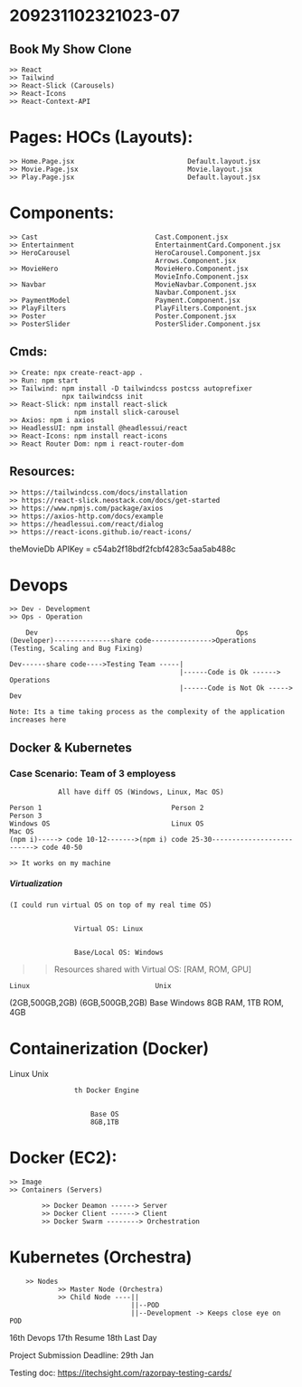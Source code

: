 # 209231102321023-07

## Book My Show Clone
    >> React
    >> Tailwind
    >> React-Slick (Carousels)
    >> React-Icons
    >> React-Context-API


#        Pages:                                 HOCs (Layouts):
    >> Home.Page.jsx                            Default.layout.jsx
    >> Movie.Page.jsx                           Movie.layout.jsx
    >> Play.Page.jsx                            Default.layout.jsx

# Components:
    >> Cast                             Cast.Component.jsx
    >> Entertainment                    EntertainmentCard.Component.jsx
    >> HeroCarousel                     HeroCarousel.Component.jsx
                                        Arrows.Component.jsx
    >> MovieHero                        MovieHero.Component.jsx
                                        MovieInfo.Component.jsx
    >> Navbar                           MovieNavbar.Component.jsx
                                        Navbar.Component.jsx
    >> PaymentModel                     Payment.Component.jsx             
    >> PlayFilters                      PlayFilters.Component.jsx
    >> Poster                           Poster.Component.jsx
    >> PosterSlider                     PosterSlider.Component.jsx
                                                                                   
## Cmds:
    >> Create: npx create-react-app .
    >> Run: npm start
    >> Tailwind: npm install -D tailwindcss postcss autoprefixer
                 npx tailwindcss init
    >> React-Slick: npm install react-slick   
                    npm install slick-carousel     
    >> Axios: npm i axios 
    >> HeadlessUI: npm install @headlessui/react
    >> React-Icons: npm install react-icons
    >> React Router Dom: npm i react-router-dom
                       





## Resources:
    >> https://tailwindcss.com/docs/installation
    >> https://react-slick.neostack.com/docs/get-started
    >> https://www.npmjs.com/package/axios
    >> https://axios-http.com/docs/example
    >> https://headlessui.com/react/dialog
    >> https://react-icons.github.io/react-icons/

theMovieDb APIKey = c54ab2f18bdf2fcbf4283c5aa5ab488c


# Devops
    >> Dev - Development
    >> Ops - Operation

        Dev                                                 Ops
    (Developer)--------------share code--------------->Operations (Testing, Scaling and Bug Fixing) 

    Dev------share code---->Testing Team -----|
                                              |------Code is Ok ------> Operations
                                              |------Code is Not Ok -----> Dev

    Note: Its a time taking process as the complexity of the application increases here   

## Docker & Kubernetes  


### Case Scenario: Team of 3 employess
                All have diff OS (Windows, Linux, Mac OS)

    Person 1                                Person 2                                Person 3
    Windows OS                              Linux OS                                 Mac OS
    (npm i)-----> code 10-12------->(npm i) code 25-30--------------------------> code 40-50

    >> It works on my machine


##### Virtualization
    (I could run virtual OS on top of my real time OS)    


                    Virtual OS: Linux


                    Base/Local OS: Windows
>> Resources shared with Virtual OS: [RAM, ROM, GPU]  




    Linux                               Unix
(2GB,500GB,2GB)                    (6GB,500GB,2GB)
                Base Windows
            8GB RAM, 1TB ROM, 4GB


# Containerization (Docker)

Linux                                                   Unix


                    th Docker Engine


                        Base OS
                        8GB,1TB



# Docker (EC2):
    >> Image
    >> Containers (Servers)

            >> Docker Deamon ------> Server
            >> Docker Client ------> Client
            >> Docker Swarm --------> Orchestration


# Kubernetes (Orchestra)  
        >> Nodes
                >> Master Node (Orchestra)
                >> Child Node ----||
                                  ||--POD
                                  ||--Development -> Keeps close eye on POD



16th Devops
17th Resume 
18th Last Day

Project Submission Deadline: 29th Jan

Testing doc: https://itechsight.com/razorpay-testing-cards/